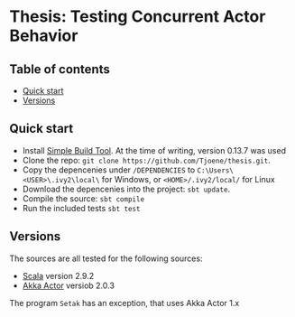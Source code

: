 # Thesis: Testing Concurrent Actor Behavior

## Table of contents

- [Quick start](#quick-start)
- [Versions](#versions)

## Quick start

- Install [Simple Build Tool](http://www.scala-sbt.org/). At the time of writing, version 0.13.7 was used
- Clone the repo: `git clone https://github.com/Tjoene/thesis.git`.
- Copy the depencenies under `/DEPENDENCIES` to `C:\Users\<USER>\.ivy2\local\` for Windows, or `<HOME>/.ivy2/local/` for Linux
- Download the depencenies into the project: `sbt update`.
- Compile the source: `sbt compile`
- Run the included tests `sbt test`

## Versions

The sources are all tested for the following sources:

- [Scala](http://scala-lang.org/) version 2.9.2
- [Akka Actor](http://akka.io/) versiob 2.0.3

The program `Setak` has an exception, that uses Akka Actor 1.x